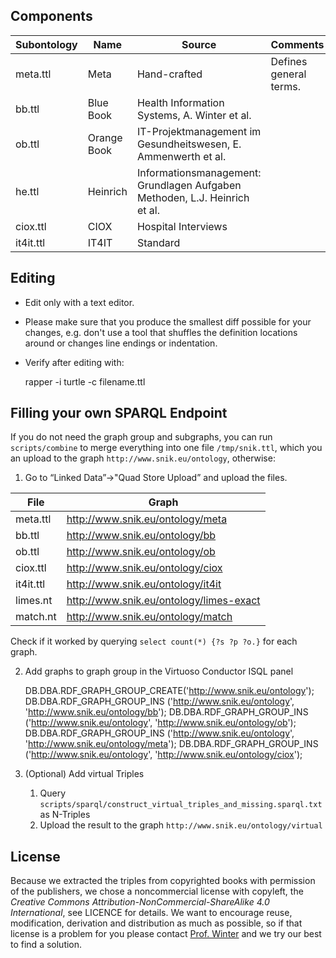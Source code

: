 ## Components

| Subontology | Name | Source | Comments |
|---|---|-----|---|
|meta.ttl	|Meta	| Hand-crafted |	Defines general terms. |
|bb.ttl		|Blue Book | Health Information Systems, A. Winter et al. |
|ob.ttl		|Orange Book |IT-Projektmanagement im Gesundheitswesen, E. Ammenwerth et al. ||
|he.ttl	|  Heinrich| Informationsmanagement: Grundlagen Aufgaben Methoden, L.J. Heinrich et al. ||
|ciox.ttl	| CIOX | Hospital Interviews ||
|it4it.ttl	| IT4IT | Standard||

## Editing

* Edit only with a text editor.
* Please make sure that you produce the smallest diff possible for your changes, e.g. don't use a tool that shuffles the definition locations around or changes line endings or indentation.
* Verify after editing with:
    
    rapper -i turtle -c filename.ttl

## Filling your own SPARQL Endpoint
If you do not need the graph group and subgraphs, you can run `scripts/combine` to merge everything into one file `/tmp/snik.ttl`, which you an upload to the graph `http://www.snik.eu/ontology`, otherwise:

1. Go to “Linked Data”->"Quad Store Upload” and upload the files.

|File| Graph|
|---|----|
|meta.ttl	|http://www.snik.eu/ontology/meta|
|bb.ttl 	|http://www.snik.eu/ontology/bb|
|ob.ttl 	|http://www.snik.eu/ontology/ob|
|ciox.ttl   |http://www.snik.eu/ontology/ciox|
|it4it.ttl   |http://www.snik.eu/ontology/it4it|
|limes.nt   |http://www.snik.eu/ontology/limes-exact|
|match.nt   |http://www.snik.eu/ontology/match|

Check if it worked by querying `select count(*) {?s ?p ?o.}` for each graph.

2. Add graphs to graph group in the Virtuoso Conductor ISQL panel

	DB.DBA.RDF_GRAPH_GROUP_CREATE('http://www.snik.eu/ontology');
    DB.DBA.RDF_GRAPH_GROUP_INS ('http://www.snik.eu/ontology', 'http://www.snik.eu/ontology/bb');
    DB.DBA.RDF_GRAPH_GROUP_INS ('http://www.snik.eu/ontology', 'http://www.snik.eu/ontology/ob');
    DB.DBA.RDF_GRAPH_GROUP_INS ('http://www.snik.eu/ontology', 'http://www.snik.eu/ontology/meta');
    DB.DBA.RDF_GRAPH_GROUP_INS ('http://www.snik.eu/ontology', 'http://www.snik.eu/ontology/ciox');

3. (Optional) Add virtual Triples
   1. Query `scripts/sparql/construct_virtual_triples_and_missing.sparql.txt` as N-Triples
   2. Upload the result to the graph `http://www.snik.eu/ontology/virtual`

## License
Because we extracted the triples from copyrighted books with permission of the publishers, we chose a noncommercial license with copyleft, the *Creative Commons Attribution-NonCommercial-ShareAlike 4.0 International*, see LICENCE for details.
We want to encourage reuse, modification, derivation and distribution as much as possible, so if that license is a problem for you please contact [Prof. Winter](www.people.imise.uni-leipzig.de/alfred.winter) and we try our best to find a solution.
